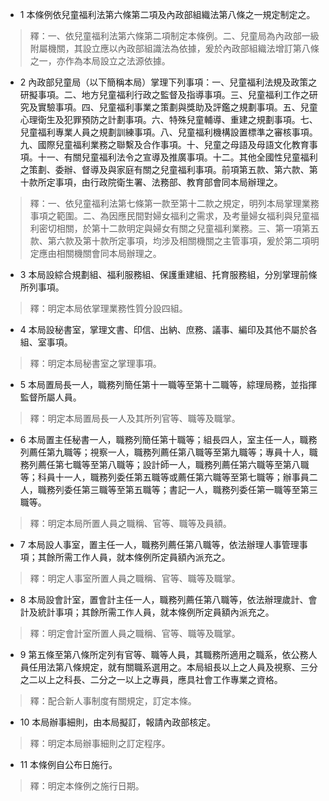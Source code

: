 * 1 本條例依兒童福利法第六條第二項及內政部組織法第八條之一規定制定之。

> 釋：一、依兒童福利法第六條第二項制定本條例。二、兒童局為內政部一級附屬機關，其設立應以內政部組識法為依據，爰於內政部組織法增訂第八條之一，亦作為本局設立之法源依據。

* 2 內政部兒童局（以下簡稱本局）掌理下列事項：一、兒童福利法規及政策之研擬事項。二、地方兒童福利行政之監督及指導事項。三、兒童福利工作之研究及實驗事項。四、兒童福利事業之策劃與獎助及評鑑之規劃事項。五、兒童心理衛生及犯罪預防之計劃事項。六、特殊兒童輔導、重建之規劃事項。七、兒童福利專業人員之規劃訓練事項。八、兒童福利機構設置標準之審核事項。九、國際兒童福利業務之聯繫及合作事項。十、兒童之母語及母語文化教育事項。十一、有關兒童福利法令之宣導及推廣事項。十二。其他全國性兒童福利之策劃、委辦、督導及與家庭有關之兒童福利事項。前項第五款、第六款、第十款所定事項，由行政院衛生署、法務部、教育部會同本局辦理之。

> 釋：一、依兒童福利法第七條第一款至第十二款之規定，明列本局掌理業務事項之範圍。二、為因應民間對婦女福利之需求，及考量婦女福利與兒童福利密切相關，於第十二款明定與婦女有關之兒童福利業務。三、第一項第五款、第六款及第十款所定事項，均涉及相關機關之主管事項，爰於第二項明定應由相關機關會同本局辦理之。

* 3 本局設綜合規劃組、福利服務組、保護重建組、托育服務組，分別掌理前條所列事項。

> 釋：明定本局依掌理業務性質分設四組。

* 4 本局設秘書室，掌理文書、印信、出納、庶務、議事、編印及其他不屬於各組、室事項。

> 釋：明定本局秘書室之掌理事項。

* 5 本局置局長一人，職務列簡任第十一職等至第十二職等，綜理局務，並指揮監督所屬人員。

> 釋：明定本局置局長一人及其所列官等、職等及職掌。

* 6 本局置主任秘書一人，職務列簡任第十職等；組長四人，室主任一人，職務列薦任第九職等；視察一人，職務列薦任第八職等至第九職等；專員十人，職務列薦任第七職等至第八職等；設計師一人，職務列薦任第六職等至第八職等；科員十一人，職務列委任第五職等或薦任第六職等至第七職等；辦事員二人，職務列委任第三職等至第五職等；書記一人，職務列委任第一職等至第三職等。

> 釋：明定本局所置人員之職稱、官等、職等及員額。

* 7 本局設人事室，置主任一人，職務列薦任第八職等，依法辦理人事管理事項；其餘所需工作人員，就本條例所定員額內派充之。

> 釋：明定人事室所置人員之職稱、官等、職等及職掌。

* 8 本局設會計室，置會計主任一人，職務列薦任第八職等，依法辦理歲計、會計及統計事項；其餘所需工作人員，就本條例所定員額內派充之。

> 釋：明定會計室所置人員之職稱、官等、職等及職掌。

* 9 第五條至第八條所定列有官等、職等人員，其職務所適用之職系，依公務人員任用法第八條規定，就有關職系選用之。本局組長以上之人員及視察、三分之二以上之科長、二分之一以上之專員，應具社會工作專業之資格。

> 釋：配合新人事制度有關規定，訂定本條。

* 10 本局辦事細則，由本局擬訂，報請內政部核定。

> 釋：明定本局辦事細則之訂定程序。

* 11 本條例自公布日施行。

> 釋：明定本條例之施行日期。

